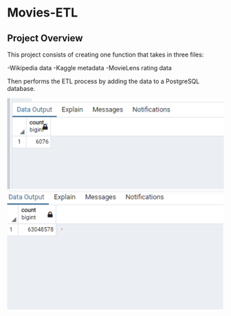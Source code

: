 # Movies-ETL

## Project Overview

This project consists of creating one function that takes in three files:

-Wikipedia data
-Kaggle metadata
-MovieLens rating data

Then performs the ETL process by adding the data to a PostgreSQL database.

<img src="movies_query.PNG" width="700">

<img src="ratings_query.PNG" width="700">
